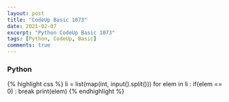 ```yaml
---
layout: post
title: "CodeUp Basic 1073"
date: 2021-02-07
excerpt: "Python CodeUp Basic 1073"
tags: [Python, CodeUp, Basic]
comments: true
---
```


### Python
{% highlight css %}
li = list(map(int, input().split()))
for elem in li :
    if(elem == 0) : break
    print(elem)
{% endhighlight %}